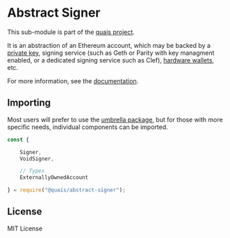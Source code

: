 Abstract Signer
===============

This sub-module is part of the [quais project](https://github.com/quais-io/quais.js).

It is an abstraction of an Ethereum account, which may be backed by a [private key](https://www.npmjs.com/package/@quais/wallet),
signing service (such as Geth or Parity with key managment enabled, or a
dedicated signing service such as Clef),
[hardware wallets](https://www.npmjs.com/package/@quais/hardware-wallets), etc.

For more information, see the [documentation](https://docs.ethers.io/v5/api/signer/).

Importing
---------

Most users will prefer to use the [umbrella package](https://www.npmjs.com/package/quais),
but for those with more specific needs, individual components can be imported.

```javascript
const {

    Signer,
    VoidSigner,

    // Types
    ExternallyOwnedAccount

} = require("@quais/abstract-signer");
```

License
-------

MIT License
